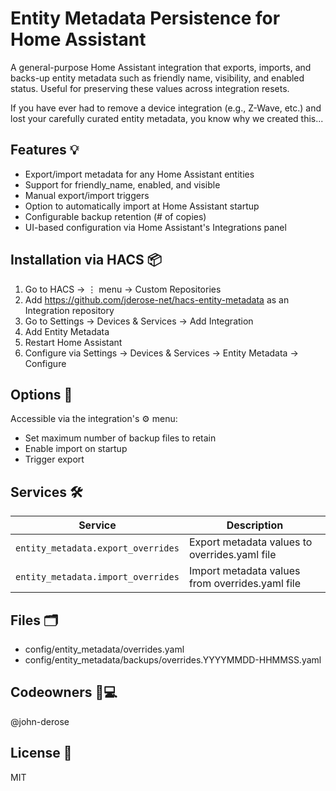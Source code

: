 # Entity Metadata Persistence for Home Assistant

A general-purpose Home Assistant integration that exports, imports, and backs-up
entity metadata such as friendly name, visibility, and enabled status. Useful
for preserving these values across integration resets.

If you have ever had to remove a device integration (e.g., Z-Wave, etc.) and
lost your carefully curated entity metadata, you know why we created this...

## Features 💡

*	Export/import metadata for any Home Assistant entities
*	Support for friendly_name, enabled, and visible
*	Manual export/import triggers
*   Option to automatically import at Home Assistant startup
*	Configurable backup retention (# of copies)
*	UI-based configuration via Home Assistant's Integrations panel

## Installation via HACS 📦

1.	Go to HACS → ⋮ menu → Custom Repositories
2.	Add https://github.com/jderose-net/hacs-entity-metadata as an Integration repository
3.	Go to Settings → Devices & Services → Add Integration
4.  Add Entity Metadata
4.	Restart Home Assistant
5.	Configure via Settings → Devices & Services → Entity Metadata → Configure

## Options 🔁

Accessible via the integration's ⚙️  menu:
* Set maximum number of backup files to retain
* Enable import on startup
* Trigger export

## Services 🛠

| Service                            | Description                                     |
|------------------------------------|-------------------------------------------------|
| `entity_metadata.export_overrides` | Export metadata values to overrides.yaml file   |
| `entity_metadata.import_overrides` | Import metadata values from overrides.yaml file |

## Files 🗂

* config/entity_metadata/overrides.yaml
* config/entity_metadata/backups/overrides.YYYYMMDD-HHMMSS.yaml

## Codeowners 🧑💻

  @john-derose

## License 🪪

  MIT
